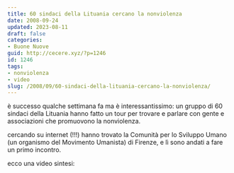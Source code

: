```yaml
---
title: 60 sindaci della Lituania cercano la nonviolenza
date: 2008-09-24
updated: 2023-08-11
draft: false
categories:
- Buone Nuove
guid: http://cecere.xyz/?p=1246
id: 1246
tags:
- nonviolenza
- video
slug: /2008/09/60-sindaci-della-lituania-cercano-la-nonviolenza/
---
```


è successo qualche settimana fa ma è interessantissimo: un gruppo di 60 sindaci della Lituania hanno fatto un tour per trovare e parlare con gente e associazioni che promuovono la nonviolenza.

cercando su internet (!!!) hanno trovato la Comunità per lo Sviluppo Umano (un organismo del Movimento Umanista) di Firenze, e lì sono andati a fare un primo incontro.

ecco una video sintesi: